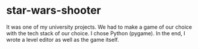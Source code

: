 # star-wars-shooter
It was one of my university projects. We had to make a game of our choice with the tech stack of our choice. I chose Python (pygame). 
In the end, I wrote a level editor as well as the game itself.
